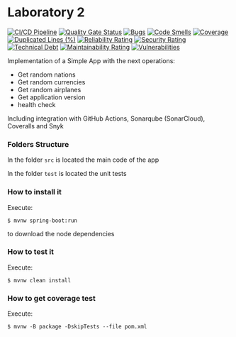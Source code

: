 # Laboratory 2

[![CI/CD Pipeline](https://github.com/dayanaramirez07/Laboratorio2-Arquisoft/actions/workflows/build.yml/badge.svg)](https://github.com/dayanaramirez07/Laboratorio2-Arquisoft/actions/workflows/build.yml)
[![Quality Gate Status](https://sonarcloud.io/api/project_badges/measure?project=dayanaramirez07_Laboratorio2-Arquisoft&metric=alert_status)](https://sonarcloud.io/summary/new_code?id=dayanaramirez07_Laboratorio2-Arquisoft)
[![Bugs](https://sonarcloud.io/api/project_badges/measure?project=dayanaramirez07_Laboratorio2-Arquisoft&metric=bugs)](https://sonarcloud.io/summary/new_code?id=dayanaramirez07_Laboratorio2-Arquisoft)
[![Code Smells](https://sonarcloud.io/api/project_badges/measure?project=dayanaramirez07_Laboratorio2-Arquisoft&metric=code_smells)](https://sonarcloud.io/summary/new_code?id=dayanaramirez07_Laboratorio2-Arquisoft)
[![Coverage](https://sonarcloud.io/api/project_badges/measure?project=dayanaramirez07_Laboratorio2-Arquisoft&metric=coverage)](https://sonarcloud.io/summary/new_code?id=dayanaramirez07_Laboratorio2-Arquisoft)
[![Duplicated Lines (%)](https://sonarcloud.io/api/project_badges/measure?project=dayanaramirez07_Laboratorio2-Arquisoft&metric=duplicated_lines_density)](https://sonarcloud.io/summary/new_code?id=dayanaramirez07_Laboratorio2-Arquisoft)
[![Reliability Rating](https://sonarcloud.io/api/project_badges/measure?project=dayanaramirez07_Laboratorio2-Arquisoft&metric=reliability_rating)](https://sonarcloud.io/summary/new_code?id=dayanaramirez07_Laboratorio2-Arquisoft)
[![Security Rating](https://sonarcloud.io/api/project_badges/measure?project=dayanaramirez07_Laboratorio2-Arquisoft&metric=security_rating)](https://sonarcloud.io/summary/new_code?id=dayanaramirez07_Laboratorio2-Arquisoft)
[![Technical Debt](https://sonarcloud.io/api/project_badges/measure?project=dayanaramirez07_Laboratorio2-Arquisoft&metric=sqale_index)](https://sonarcloud.io/summary/new_code?id=dayanaramirez07_Laboratorio2-Arquisoft)
[![Maintainability Rating](https://sonarcloud.io/api/project_badges/measure?project=dayanaramirez07_Laboratorio2-Arquisoft&metric=sqale_rating)](https://sonarcloud.io/summary/new_code?id=dayanaramirez07_Laboratorio2-Arquisoft)
[![Vulnerabilities](https://sonarcloud.io/api/project_badges/measure?project=dayanaramirez07_Laboratorio2-Arquisoft&metric=vulnerabilities)](https://sonarcloud.io/summary/new_code?id=dayanaramirez07_Laboratorio2-Arquisoft)

Implementation of a Simple App with the next operations:

* Get random nations
* Get random currencies
* Get random airplanes
* Get application version
* health check

Including integration with GitHub Actions, Sonarqube (SonarCloud), Coveralls and Snyk

### Folders Structure

In the folder `src` is located the main code of the app

In the folder `test` is located the unit tests

### How to install it

Execute:

```shell
$ mvnw spring-boot:run
```

to download the node dependencies

### How to test it

Execute:

```shell
$ mvnw clean install
```

### How to get coverage test

Execute:

```shell
$ mvnw -B package -DskipTests --file pom.xml
```